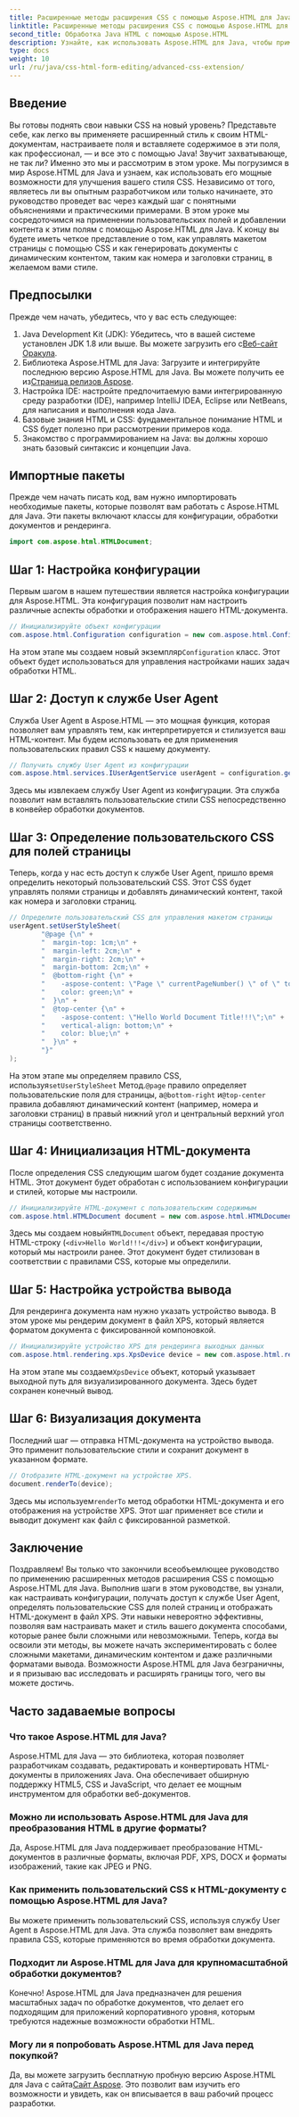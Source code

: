 ```yaml
---
title: Расширенные методы расширения CSS с помощью Aspose.HTML для Java
linktitle: Расширенные методы расширения CSS с помощью Aspose.HTML для Java
second_title: Обработка Java HTML с помощью Aspose.HTML
description: Узнайте, как использовать Aspose.HTML для Java, чтобы применять передовые методы CSS, включая пользовательские поля страниц и динамический контент. Подробное практическое руководство для разработчиков.
type: docs
weight: 10
url: /ru/java/css-html-form-editing/advanced-css-extension/
---
```

## Введение
Вы готовы поднять свои навыки CSS на новый уровень? Представьте себе, как легко вы применяете расширенный стиль к своим HTML-документам, настраиваете поля и вставляете содержимое в эти поля, как профессионал, — и все это с помощью Java! Звучит захватывающе, не так ли? Именно это мы и рассмотрим в этом уроке. Мы погрузимся в мир Aspose.HTML для Java и узнаем, как использовать его мощные возможности для улучшения вашего стиля CSS. Независимо от того, являетесь ли вы опытным разработчиком или только начинаете, это руководство проведет вас через каждый шаг с понятными объяснениями и практическими примерами.
В этом уроке мы сосредоточимся на применении пользовательских полей и добавлении контента к этим полям с помощью Aspose.HTML для Java. К концу вы будете иметь четкое представление о том, как управлять макетом страницы с помощью CSS и как генерировать документы с динамическим контентом, таким как номера и заголовки страниц, в желаемом вами стиле.
## Предпосылки
Прежде чем начать, убедитесь, что у вас есть следующее:
1. Java Development Kit (JDK): Убедитесь, что в вашей системе установлен JDK 1.8 или выше. Вы можете загрузить его с[Веб-сайт Оракула](https://www.oracle.com/java/technologies/javase-jdk11-downloads.html).
2.  Библиотека Aspose.HTML для Java: Загрузите и интегрируйте последнюю версию Aspose.HTML для Java. Вы можете получить ее из[Страница релизов Aspose](https://releases.aspose.com/html/java/).
3. Настройка IDE: настройте предпочитаемую вами интегрированную среду разработки (IDE), например IntelliJ IDEA, Eclipse или NetBeans, для написания и выполнения кода Java.
4. Базовые знания HTML и CSS: фундаментальное понимание HTML и CSS будет полезно при рассмотрении примеров кода.
5. Знакомство с программированием на Java: вы должны хорошо знать базовый синтаксис и концепции Java.
## Импортные пакеты
Прежде чем начать писать код, вам нужно импортировать необходимые пакеты, которые позволят вам работать с Aspose.HTML для Java. Эти пакеты включают классы для конфигурации, обработки документов и рендеринга.
```java
import com.aspose.html.HTMLDocument;
```
## Шаг 1: Настройка конфигурации
Первым шагом в нашем путешествии является настройка конфигурации для Aspose.HTML. Эта конфигурация позволит нам настроить различные аспекты обработки и отображения нашего HTML-документа.
```java
// Инициализируйте объект конфигурации
com.aspose.html.Configuration configuration = new com.aspose.html.Configuration();
```
 На этом этапе мы создаем новый экземпляр`Configuration` класс. Этот объект будет использоваться для управления настройками наших задач обработки HTML.
## Шаг 2: Доступ к службе User Agent
Служба User Agent в Aspose.HTML — это мощная функция, которая позволяет вам управлять тем, как интерпретируется и стилизуется ваш HTML-контент. Мы будем использовать ее для применения пользовательских правил CSS к нашему документу.
```java
// Получить службу User Agent из конфигурации
com.aspose.html.services.IUserAgentService userAgent = configuration.getService(com.aspose.html.services.IUserAgentService.class);
```
Здесь мы извлекаем службу User Agent из конфигурации. Эта служба позволит нам вставлять пользовательские стили CSS непосредственно в конвейер обработки документов.
## Шаг 3: Определение пользовательского CSS для полей страницы
Теперь, когда у нас есть доступ к службе User Agent, пришло время определить некоторый пользовательский CSS. Этот CSS будет управлять полями страницы и добавлять динамический контент, такой как номера и заголовки страниц.
```java
// Определите пользовательский CSS для управления макетом страницы
userAgent.setUserStyleSheet(
        "@page {\n" +
        "  margin-top: 1cm;\n" +
        "  margin-left: 2cm;\n" +
        "  margin-right: 2cm;\n" +
        "  margin-bottom: 2cm;\n" +
        "  @bottom-right {\n" +
        "    -aspose-content: \"Page \" currentPageNumber() \" of \" totalPagesNumber();\n" +
        "    color: green;\n" +
        "  }\n" +
        "  @top-center {\n" +
        "    -aspose-content: \"Hello World Document Title!!!\";\n" +
        "    vertical-align: bottom;\n" +
        "    color: blue;\n" +
        "  }\n" +
        "}"
);
```
 На этом этапе мы определяем правило CSS, используя`setUserStyleSheet` Метод.`@page` правило определяет пользовательские поля для страницы, а`@bottom-right` и`@top-center` правила добавляют динамический контент (например, номера и заголовки страниц) в правый нижний угол и центральный верхний угол страницы соответственно.
## Шаг 4: Инициализация HTML-документа
После определения CSS следующим шагом будет создание документа HTML. Этот документ будет обработан с использованием конфигурации и стилей, которые мы настроили.
```java
// Инициализируйте HTML-документ с пользовательским содержимым
com.aspose.html.HTMLDocument document = new com.aspose.html.HTMLDocument("<div>Hello World!!!</div>", ".", configuration);
```
 Здесь мы создаем новый`HTMLDocument` объект, передавая простую HTML-строку (`<div>Hello World!!!</div>`) и объект конфигурации, который мы настроили ранее. Этот документ будет стилизован в соответствии с правилами CSS, которые мы определили.
## Шаг 5: Настройка устройства вывода
Для рендеринга документа нам нужно указать устройство вывода. В этом уроке мы рендерим документ в файл XPS, который является форматом документа с фиксированной компоновкой.
```java
// Инициализируйте устройство XPS для рендеринга выходных данных
com.aspose.html.rendering.xps.XpsDevice device = new com.aspose.html.rendering.xps.XpsDevice("output/output.xps");
```
 На этом этапе мы создаем`XpsDevice` объект, который указывает выходной путь для визуализированного документа. Здесь будет сохранен конечный вывод.
## Шаг 6: Визуализация документа
Последний шаг — отправка HTML-документа на устройство вывода. Это применит пользовательские стили и сохранит документ в указанном формате.
```java
// Отобразите HTML-документ на устройстве XPS.
document.renderTo(device);
```
 Здесь мы используем`renderTo` метод обработки HTML-документа и его отображения на устройстве XPS. Этот шаг применяет все стили и выводит документ как файл с фиксированной разметкой.
## Заключение
Поздравляем! Вы только что закончили всеобъемлющее руководство по применению расширенных методов расширения CSS с помощью Aspose.HTML для Java. Выполнив шаги в этом руководстве, вы узнали, как настраивать конфигурации, получать доступ к службе User Agent, определять пользовательские CSS для полей страниц и отображать HTML-документ в файл XPS. Эти навыки невероятно эффективны, позволяя вам настраивать макет и стиль вашего документа способами, которые ранее были сложными или невозможными. 
Теперь, когда вы освоили эти методы, вы можете начать экспериментировать с более сложными макетами, динамическим контентом и даже различными форматами вывода. Возможности Aspose.HTML для Java безграничны, и я призываю вас исследовать и расширять границы того, чего вы можете достичь.
## Часто задаваемые вопросы
### Что такое Aspose.HTML для Java?
Aspose.HTML для Java — это библиотека, которая позволяет разработчикам создавать, редактировать и конвертировать HTML-документы в приложениях Java. Она обеспечивает обширную поддержку HTML5, CSS и JavaScript, что делает ее мощным инструментом для обработки веб-документов.
### Можно ли использовать Aspose.HTML для Java для преобразования HTML в другие форматы?
Да, Aspose.HTML для Java поддерживает преобразование HTML-документов в различные форматы, включая PDF, XPS, DOCX и форматы изображений, такие как JPEG и PNG.
### Как применить пользовательский CSS к HTML-документу с помощью Aspose.HTML для Java?
Вы можете применить пользовательский CSS, используя службу User Agent в Aspose.HTML для Java. Эта служба позволяет вам внедрять правила CSS, которые применяются во время обработки документа.
### Подходит ли Aspose.HTML для Java для крупномасштабной обработки документов?
Конечно! Aspose.HTML для Java предназначен для решения масштабных задач по обработке документов, что делает его подходящим для приложений корпоративного уровня, которым требуются надежные возможности обработки HTML.
### Могу ли я попробовать Aspose.HTML для Java перед покупкой?
Да, вы можете загрузить бесплатную пробную версию Aspose.HTML для Java с сайта[Сайт Aspose](https://releases.aspose.com/html/java/). Это позволит вам изучить его возможности и увидеть, как он вписывается в ваш рабочий процесс разработки.